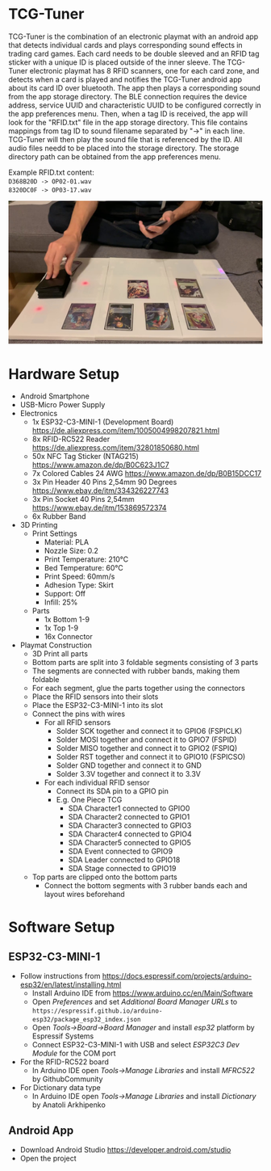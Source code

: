 # TCG-Tuner
TCG-Tuner is the combination of an electronic playmat with an android app that detects individual cards and plays corresponding sound effects in trading card games. Each card needs to be double sleeved and an RFID tag sticker with a unique ID is placed outside of the inner sleeve. The TCG-Tuner electronic playmat has 8 RFID scanners, one for each card zone, and detects when a card is played and notifies the TCG-Tuner android app about its card ID over bluetooth. The app then plays a corresponding sound from the app storage directory. The BLE connection requires the device address, service UUID and characteristic UUID to be configured correctly in the app preferences menu. Then, when a tag ID is received, the app will look for the \"RFID.txt\" file in the app storage directory. This file contains mappings from tag ID to sound filename separated by \"->\" in each line. TCG-Tuner will then play the sound file that is referenced by the ID. All audio files needd to be placed into the storage directory. The storage directory path can be obtained from the app preferences menu.

Example RFID.txt content:
<br>``D368B20D -> OP02-01.wav``
<br>``8320DC0F -> OP03-17.wav``

![TCG-Tuner](TCG-Tuner.jpg?raw=true)

# Hardware Setup
- Android Smartphone
- USB-Micro Power Supply
- Electronics
  - 1x ESP32-C3-MINI-1 (Development Board) https://de.aliexpress.com/item/1005004998207821.html
  - 8x RFID-RC522 Reader https://de.aliexpress.com/item/32801850680.html
  - 50x NFC Tag Sticker (NTAG215) https://www.amazon.de/dp/B0C623J1C7
  - 7x Colored Cables 24 AWG https://www.amazon.de/dp/B0B15DCC17
  - 3x Pin Header 40 Pins 2,54mm 90 Degrees https://www.ebay.de/itm/334326227743
  - 3x Pin Socket 40 Pins 2,54mm https://www.ebay.de/itm/153869572374
  - 6x Rubber Band
- 3D Printing
  - Print Settings
    - Material: PLA
    - Nozzle Size: 0.2
    - Print Temperature: 210°C
    - Bed Temperature: 60°C
    - Print Speed: 60mm/s
    - Adhesion Type: Skirt
    - Support: Off
    - Infill: 25%
  - Parts
    - 1x Bottom 1-9
    - 1x Top 1-9
    - 16x Connector
- Playmat Construction
  - 3D Print all parts
  - Bottom parts are split into 3 foldable segments consisting of 3 parts
  - The segments are connected with rubber bands, making them foldable
  - For each segment, glue the parts together using the connectors
  - Place the RFID sensors into their slots
  - Place the ESP32-C3-MINI-1 into its slot
  - Connect the pins with wires
    - For all RFID sensors
      - Solder SCK together and connect it to GPIO6 (FSPICLK)
      - Solder MOSI together and connect it to GPIO7 (FSPID)
      - Solder MISO together and connect it to GPIO2 (FSPIQ)
      - Solder RST together and connect it to GPIO10 (FSPICSO)
      - Solder GND together and connect it to GND
      - Solder 3.3V together and connect it to 3.3V
    - For each individual RFID sensor
      - Connect its SDA pin to a GPIO pin
      - E.g. One Piece TCG
        - SDA Character1 connected to GPIO0
        - SDA Character2 connected to GPIO1
        - SDA Character3 connected to GPIO3
        - SDA Character4 connected to GPIO4
        - SDA Character5 connected to GPIO5
        - SDA Event connected to GPIO9
        - SDA Leader connected to GPIO18
        - SDA Stage connected to GPIO19
  - Top parts are clipped onto the bottom parts
    - Connect the bottom segments with 3 rubber bands each and layout wires beforehand

# Software Setup
## ESP32-C3-MINI-1
- Follow instructions from https://docs.espressif.com/projects/arduino-esp32/en/latest/installing.html
  - Install Arduino IDE from https://www.arduino.cc/en/Main/Software
  - Open _Preferences_ and set _Additional Board Manager URLs_ to `https://espressif.github.io/arduino-esp32/package_esp32_index.json`
  - Open _Tools->Board->Board Manager_ and install _esp32_ platform by Espressif Systems
  - Connect ESP32-C3-MINI-1 with USB and select _ESP32C3 Dev Module_ for the COM port
- For the RFID-RC522 board
  - In Arduino IDE open _Tools->Manage Libraries_ and install _MFRC522_ by GithubCommunity
- For Dictionary data type
  - In Arduino IDE open _Tools->Manage Libraries_ and install _Dictionary_ by Anatoli Arkhipenko

## Android App
- Download Android Studio https://developer.android.com/studio
- Open the project
